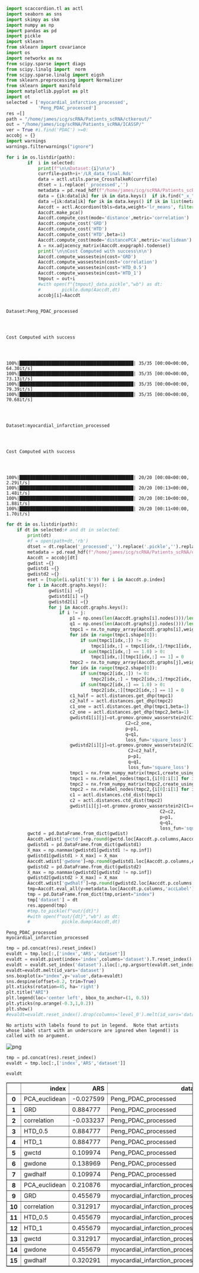 ```python
import scaccordion.tl as actl
import seaborn as sns
import skimpy as skm
import numpy as np
import pandas as pd
import pickle
import sklearn
from sklearn import covariance
import os
import networkx as nx
from scipy.sparse import diags
from scipy.linalg import  norm
from scipy.sparse.linalg import eigsh
from sklearn.preprocessing import Normalizer
from sklearn import manifold
import matplotlib.pyplot as plt
import ot
selected = ['myocardial_infarction_processed',
            'Peng_PDAC_processed']
res =[]
path = "/home/james/icg/scRNA/Patients_scRNA/ctkerout/"
out = "/home/james/icg/scRNA/Patients_scRNA/ICASSP/"
ver = True #i.find('PDAC') >=0:
accobj = {}
import warnings
warnings.filterwarnings("ignore")
```


```python
for i in os.listdir(path):
        if  i in selected:
            print(f"\n\nDataset:{i}\n\n")
            currfile=path+i+'/LR_data_final.Rds'
            data = actl.utils.parse_CrossTalkeR(currfile)
            dtset = i.replace('_processed','')
            metadata = pd.read_hdf(f"/home/james/icg/scRNA/Patients_scRNA/data/metadata/{dtset}_metaacc.h5ad")
            data = {ik:data[ik] for ik in data.keys()  if ik.find("_x_") < 0 }
            data ={ik:data[ik] for ik in data.keys() if ik in list(metadata.index)}
            Aaccdt = actl.Accordion(tbls=data,weight='lr_means', filter=0.2)
            Aaccdt.make_pca()
            Aaccdt.compute_cost(mode='distance',metric='correlation')
            Aaccdt.compute_cost('GRD')
            Aaccdt.compute_cost('HTD')
            Aaccdt.compute_cost('HTD',beta=1)
            Aaccdt.compute_cost(mode='distancePCA',metric='euclidean')
            A = nx.adjacency_matrix(Aaccdt.expgraph).todense()
            print('\n\nCost Computed with success\n\n')
            Aaccdt.compute_wassestein(cost='GRD')
            Aaccdt.compute_wassestein(cost='correlation')
            Aaccdt.compute_wassestein(cost='HTD_0.5')
            Aaccdt.compute_wassestein(cost='HTD_1')
            tmpout = out+i
            #with open(f"{tmpout}_data.pickle","wb") as dt:
            #        pickle.dump(Aaccdt,dt)
            accobj[i]=Aaccdt
   
```

    
    
    Dataset:Peng_PDAC_processed
    
    
    
    
    Cost Computed with success
    
    


    100%|███████████████████████████████████████████| 35/35 [00:00<00:00, 64.30it/s]
    100%|███████████████████████████████████████████| 35/35 [00:00<00:00, 73.13it/s]
    100%|███████████████████████████████████████████| 35/35 [00:00<00:00, 79.39it/s]
    100%|███████████████████████████████████████████| 35/35 [00:00<00:00, 70.68it/s]


    
    
    Dataset:myocardial_infarction_processed
    
    
    
    
    Cost Computed with success
    
    


    100%|███████████████████████████████████████████| 20/20 [00:08<00:00,  2.29it/s]
    100%|███████████████████████████████████████████| 20/20 [00:13<00:00,  1.48it/s]
    100%|███████████████████████████████████████████| 20/20 [00:10<00:00,  1.88it/s]
    100%|███████████████████████████████████████████| 20/20 [00:11<00:00,  1.70it/s]



```python
for dt in os.listdir(path):
    if dt in selected:# and dt in selected: 
        print(dt)
        #f = open(path+dt,'rb')
        dtset = dt.replace('_processed','').replace('.pickle','').replace('_data','')
        metadata = pd.read_hdf(f"/home/james/icg/scRNA/Patients_scRNA/data/metadata/{dtset}_metaacc.h5ad")
        Aaccdt = accobj[dt]
        gwdist ={}
        gwdistd1 ={}
        gwdistd2 ={}
        eset = [tuple(i.split('$')) for i in Aaccdt.p.index]
        for i in Aaccdt.graphs.keys():
                gwdist[i] ={}
                gwdistd1[i] ={}
                gwdistd2[i] ={}
                for j in Aaccdt.graphs.keys():
                    if i != j:
                        p1 = np.ones(len(Aaccdt.graphs[i].nodes()))/len(Aaccdt.graphs[i].nodes())
                        q1 = np.ones(len(Aaccdt.graphs[j].nodes()))/len(Aaccdt.graphs[j].nodes())
                        tmpc1 = nx.to_numpy_array(Aaccdt.graphs[i],weight='lr_means')
                        for idx in range(tmpc1.shape[0]):
                            if sum(tmpc1[idx,:]) != 0: 
                                tmpc1[idx,:] = tmpc1[idx,:]/tmpc1[idx,:].sum()
                            if sum(tmpc1[idx,:] == 1.0) > 0:
                                tmpc1[idx,:][tmpc1[idx,:] == 1] = 0
                        tmpc2 = nx.to_numpy_array(Aaccdt.graphs[j],weight='lr_means')
                        for idx in range(tmpc2.shape[0]):
                            if sum(tmpc2[idx,:]) != 0: 
                                tmpc2[idx,:] = tmpc2[idx,:]/tmpc2[idx,:].sum()
                            if sum(tmpc2[idx,:] == 1.0) > 0:
                                tmpc2[idx,:][tmpc2[idx,:] == 1] = 0
                        c1_half = actl.distances.get_dhp(tmpc1)
                        c2_half = actl.distances.get_dhp(tmpc2)
                        c1_one = actl.distances.get_dhp(tmpc1,beta=1)
                        c2_one = actl.distances.get_dhp(tmpc2,beta=1)
                        gwdistd1[i][j]=ot.gromov.gromov_wasserstein2(C1=c1_one,
                                             C2=c2_one,
                                             p=p1,
                                             q=q1,
                                             loss_fun='square_loss')
                        gwdistd2[i][j]=ot.gromov.gromov_wasserstein2(C1=c1_half,
                                              C2=c2_half,
                                              p=p1,
                                              q=q1,
                                              loss_fun='square_loss')
                        tmpc1 = nx.from_numpy_matrix(tmpc1,create_using=nx.DiGraph)
                        tmpc1 = nx.relabel_nodes(tmpc1,{i[0]:i[1] for i in enumerate(Aaccdt.graphs[i])})
                        tmpc2 = nx.from_numpy_matrix(tmpc2,create_using=nx.DiGraph)
                        tmpc2 = nx.relabel_nodes(tmpc2,{i[0]:i[1] for i in enumerate(Aaccdt.graphs[j])})
                        c1 = actl.distances.ctd_dist(tmpc1)
                        c2 = actl.distances.ctd_dist(tmpc2)
                        gwdist[i][j]=ot.gromov.gromov_wasserstein2(C1=c1,
                                                          C2=c2,
                                                          p=p1,
                                                          q=q1,
                                                          loss_fun='square_loss')                
        gwctd = pd.DataFrame.from_dict(gwdist)
        Aaccdt.wdist['gwctd']=np.round(gwctd.loc[Aaccdt.p.columns,Aaccdt.p.columns].fillna(0),5)
        gwdistd1 = pd.DataFrame.from_dict(gwdistd1)
        X_max = np.nanmax(gwdistd1[gwdistd1 != np.inf])
        gwdistd1[gwdistd1 > X_max] = X_max
        Aaccdt.wdist['gwdone']=np.round(gwdistd1.loc[Aaccdt.p.columns,Aaccdt.p.columns].fillna(0),5)
        gwdistd2 = pd.DataFrame.from_dict(gwdistd2)
        X_max = np.nanmax(gwdistd2[gwdistd2 != np.inf])
        gwdistd2[gwdistd2 > X_max] = X_max
        Aaccdt.wdist['gwdhalf']=np.round(gwdistd2.loc[Aaccdt.p.columns,Aaccdt.p.columns].fillna(0),5)
        tmp=Aaccdt.eval_all(y=metadata.loc[Aaccdt.p.columns,'accLabel'])
        tmp = pd.DataFrame.from_dict(tmp,orient="index")
        tmp['dataset'] = dt
        res.append(tmp)
        #tmp.to_pickle(f"out/{dt}")
        #with open(f"out/{dt}","wb") as dt:
        #            pickle.dump(Aaccdt,dt)
```

    Peng_PDAC_processed
    myocardial_infarction_processed



```python
tmp = pd.concat(res).reset_index()
evaldt = tmp.loc[:,['index','ARS','dataset']]
evaldt = evaldt.pivot(index='index',columns='dataset').T.reset_index().drop(columns='level_0')
evaldt = evaldt.set_index('dataset').iloc[:,np.argsort(evaldt.set_index('dataset').mean())].reset_index()
evaldt=evaldt.melt(id_vars='dataset')
sns.boxplot(x="index",y='value',data=evaldt)
sns.despine(offset=0.2, trim=True)
plt.xticks(rotation=45, ha='right')
plt.title("ARI")
plt.legend(loc='center left', bbox_to_anchor=(1, 0.5))
plt.yticks(np.arange(-0.3,1,0.2))
plt.show()
#evaldt=evaldt.reset_index().drop(columns='level_0').melt(id_vars='dataset')
```

    No artists with labels found to put in legend.  Note that artists whose label start with an underscore are ignored when legend() is called with no argument.



    
![png](output_3_1.png)
    



```python
tmp = pd.concat(res).reset_index()
evaldt = tmp.loc[:,['index','ARS','dataset']]
```


```python
evaldt
```




<div>
<style scoped>
    .dataframe tbody tr th:only-of-type {
        vertical-align: middle;
    }

    .dataframe tbody tr th {
        vertical-align: top;
    }

    .dataframe thead th {
        text-align: right;
    }
</style>
<table border="1" class="dataframe">
  <thead>
    <tr style="text-align: right;">
      <th></th>
      <th>index</th>
      <th>ARS</th>
      <th>dataset</th>
    </tr>
  </thead>
  <tbody>
    <tr>
      <th>0</th>
      <td>PCA_euclidean</td>
      <td>-0.027599</td>
      <td>Peng_PDAC_processed</td>
    </tr>
    <tr>
      <th>1</th>
      <td>GRD</td>
      <td>0.884777</td>
      <td>Peng_PDAC_processed</td>
    </tr>
    <tr>
      <th>2</th>
      <td>correlation</td>
      <td>-0.033237</td>
      <td>Peng_PDAC_processed</td>
    </tr>
    <tr>
      <th>3</th>
      <td>HTD_0.5</td>
      <td>0.884777</td>
      <td>Peng_PDAC_processed</td>
    </tr>
    <tr>
      <th>4</th>
      <td>HTD_1</td>
      <td>0.884777</td>
      <td>Peng_PDAC_processed</td>
    </tr>
    <tr>
      <th>5</th>
      <td>gwctd</td>
      <td>0.109974</td>
      <td>Peng_PDAC_processed</td>
    </tr>
    <tr>
      <th>6</th>
      <td>gwdone</td>
      <td>0.138969</td>
      <td>Peng_PDAC_processed</td>
    </tr>
    <tr>
      <th>7</th>
      <td>gwdhalf</td>
      <td>0.109974</td>
      <td>Peng_PDAC_processed</td>
    </tr>
    <tr>
      <th>8</th>
      <td>PCA_euclidean</td>
      <td>0.210876</td>
      <td>myocardial_infarction_processed</td>
    </tr>
    <tr>
      <th>9</th>
      <td>GRD</td>
      <td>0.455679</td>
      <td>myocardial_infarction_processed</td>
    </tr>
    <tr>
      <th>10</th>
      <td>correlation</td>
      <td>0.312917</td>
      <td>myocardial_infarction_processed</td>
    </tr>
    <tr>
      <th>11</th>
      <td>HTD_0.5</td>
      <td>0.455679</td>
      <td>myocardial_infarction_processed</td>
    </tr>
    <tr>
      <th>12</th>
      <td>HTD_1</td>
      <td>0.455679</td>
      <td>myocardial_infarction_processed</td>
    </tr>
    <tr>
      <th>13</th>
      <td>gwctd</td>
      <td>0.312917</td>
      <td>myocardial_infarction_processed</td>
    </tr>
    <tr>
      <th>14</th>
      <td>gwdone</td>
      <td>0.455679</td>
      <td>myocardial_infarction_processed</td>
    </tr>
    <tr>
      <th>15</th>
      <td>gwdhalf</td>
      <td>0.320291</td>
      <td>myocardial_infarction_processed</td>
    </tr>
  </tbody>
</table>
</div>


